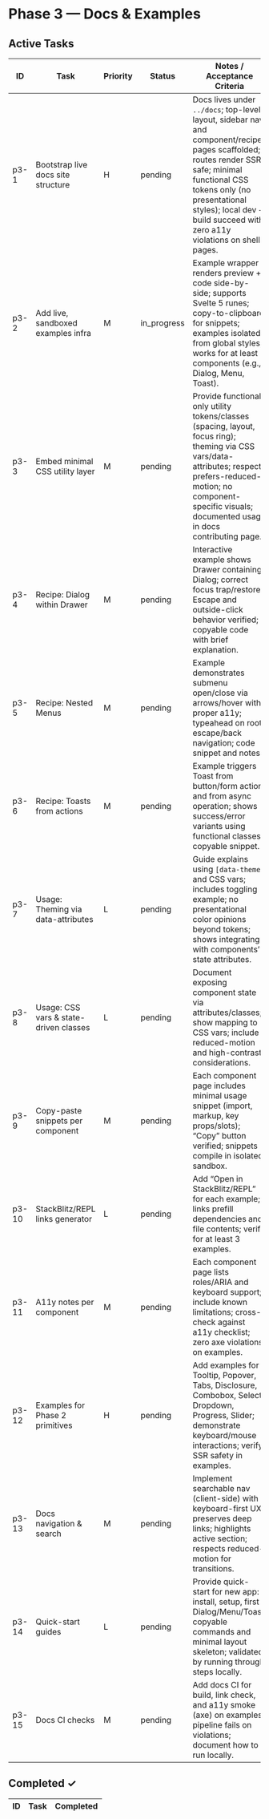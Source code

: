 # Phase 3 — Docs & Examples

## Active Tasks

| ID    | Task                                   | Priority | Status      | Notes / Acceptance Criteria                                                                                                                                                                                                                                   |
| ----- | -------------------------------------- | -------- | ----------- | ------------------------------------------------------------------------------------------------------------------------------------------------------------------------------------------------------------------------------------------------------------- |
| p3-1  | Bootstrap live docs site structure     | H        | pending     | Docs lives under `../docs`; top-level layout, sidebar nav, and component/recipes pages scaffolded; routes render SSR-safe; minimal functional CSS tokens only (no presentational styles); local dev + build succeed with zero a11y violations on shell pages. |
| p3-2  | Add live, sandboxed examples infra     | M        | in_progress | Example wrapper renders preview + code side-by-side; supports Svelte 5 runes; copy-to-clipboard for snippets; examples isolated from global styles; works for at least 3 components (e.g., Dialog, Menu, Toast).                                              |
| p3-3  | Embed minimal CSS utility layer        | M        | pending     | Provide functional-only utility tokens/classes (spacing, layout, focus ring); theming via CSS vars/data-attributes; respects prefers-reduced-motion; no component-specific visuals; documented usage in docs contributing page.                               |
| p3-4  | Recipe: Dialog within Drawer           | M        | pending     | Interactive example shows Drawer containing Dialog; correct focus trap/restore; Escape and outside-click behavior verified; copyable code with brief explanation.                                                                                             |
| p3-5  | Recipe: Nested Menus                   | M        | pending     | Example demonstrates submenu open/close via arrows/hover with proper a11y; typeahead on root; escape/back navigation; code snippet and notes.                                                                                                                 |
| p3-6  | Recipe: Toasts from actions            | M        | pending     | Example triggers Toast from button/form action and from async operation; shows success/error variants using functional classes; copyable snippet.                                                                                                             |
| p3-7  | Usage: Theming via data-attributes     | L        | pending     | Guide explains using `[data-theme]` and CSS vars; includes toggling example; no presentational color opinions beyond tokens; shows integrating with components’ state attributes.                                                                             |
| p3-8  | Usage: CSS vars & state-driven classes | L        | pending     | Document exposing component state via attributes/classes; show mapping to CSS vars; include reduced-motion and high-contrast considerations.                                                                                                                  |
| p3-9  | Copy-paste snippets per component      | M        | pending     | Each component page includes minimal usage snippet (import, markup, key props/slots); “Copy” button verified; snippets compile in isolated sandbox.                                                                                                           |
| p3-10 | StackBlitz/REPL links generator        | L        | pending     | Add “Open in StackBlitz/REPL” for each example; links prefill dependencies and file contents; verify for at least 3 examples.                                                                                                                                 |
| p3-11 | A11y notes per component               | M        | pending     | Each component page lists roles/ARIA and keyboard support; include known limitations; cross-check against a11y checklist; zero axe violations on examples.                                                                                                    |
| p3-12 | Examples for Phase 2 primitives        | H        | pending     | Add examples for Tooltip, Popover, Tabs, Disclosure, Combobox, Select, Dropdown, Progress, Slider; demonstrate keyboard/mouse interactions; verify SSR safety in examples.                                                                                    |
| p3-13 | Docs navigation & search               | M        | pending     | Implement searchable nav (client-side) with keyboard-first UX; preserves deep links; highlights active section; respects reduced-motion for transitions.                                                                                                      |
| p3-14 | Quick-start guides                     | L        | pending     | Provide quick-start for new app: install, setup, first Dialog/Menu/Toast; copyable commands and minimal layout skeleton; validated by running through steps locally.                                                                                          |
| p3-15 | Docs CI checks                         | M        | pending     | Add docs CI for build, link check, and a11y smoke (axe) on examples; pipeline fails on violations; document how to run locally.                                                                                                                               |

## Completed ✓

| ID  | Task | Completed |
| --- | ---- | --------- |
